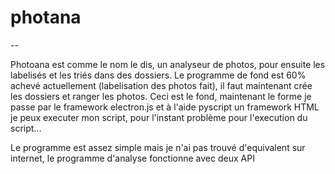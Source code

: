 # photana

--

Photoana est comme le nom le dis, un analyseur de photos, pour ensuite les labelisés et les triés dans des dossiers. 
Le programme de fond est 60% achevé actuellement (labelisation des photos fait), il faut maintenant crée les dossiers et ranger les photos.
Ceci est le fond, maintenant le forme je passe par le framework electron.js et à l'aide pyscript un framework HTML je peux executer mon script, pour l'instant problème pour l'execution du script...

Le programme est assez simple mais je n'ai pas trouvé d'equivalent sur internet, le programme d'analyse fonctionne avec deux API
